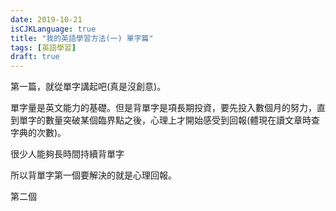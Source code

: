 ```yaml
---
date: 2019-10-21
isCJKLanguage: true
title: "我的英語學習方法(一) 單字篇"
tags: [英語學習]
draft: true
---
```


第一篇，就從單字講起吧(真是沒創意)。

單字量是英文能力的基礎。但是背單字是項長期投資，要先投入數個月的努力，直到單字的數量突破某個臨界點之後，心理上才開始感受到回報(體現在讀文章時查字典的次數)。

很少人能夠長時間持續背單字

所以背單字第一個要解決的就是心理回報。

第二個

